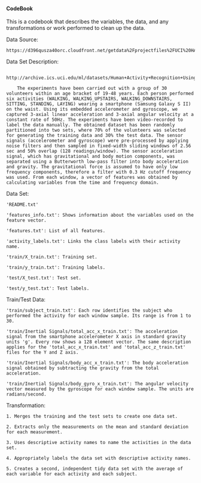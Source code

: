 #### CodeBook

This is a codebook that describes the variables, the data, and any transformations or work performed to clean up the data.

Data Source:

	https://d396qusza40orc.cloudfront.net/getdata%2Fprojectfiles%2FUCI%20HAR%20Dataset.zip

Data Set Description:

		http://archive.ics.uci.edu/ml/datasets/Human+Activity+Recognition+Using+Smartphones
		
		The experiments have been carried out with a group of 30 volunteers within an age bracket of 19-48 years. Each person performed six activities (WALKING, WALKING_UPSTAIRS, WALKING_DOWNSTAIRS, SITTING, STANDING, LAYING) wearing a smartphone (Samsung Galaxy S II) on the waist. Using its embedded accelerometer and gyroscope, we captured 3-axial linear acceleration and 3-axial angular velocity at a constant rate of 50Hz. The experiments have been video-recorded to label the data manually. The obtained dataset has been randomly partitioned into two sets, where 70% of the volunteers was selected for generating the training data and 30% the test data. The sensor signals (accelerometer and gyroscope) were pre-processed by applying noise filters and then sampled in fixed-width sliding windows of 2.56 sec and 50% overlap (128 readings/window). The sensor acceleration signal, which has gravitational and body motion components, was separated using a Butterworth low-pass filter into body acceleration and gravity. The gravitational force is assumed to have only low frequency components, therefore a filter with 0.3 Hz cutoff frequency was used. From each window, a vector of features was obtained by calculating variables from the time and frequency domain.
	
Data Set:

	'README.txt'
	
	'features_info.txt': Shows information about the variables used on the feature vector.
	
	'features.txt': List of all features.
	
	'activity_labels.txt': Links the class labels with their activity name.
	
	'train/X_train.txt': Training set.
	
	'train/y_train.txt': Training labels.
	
	'test/X_test.txt': Test set.
	
	'test/y_test.txt': Test labels.
	

Train/Test Data:

	'train/subject_train.txt': Each row identifies the subject who performed the activity for each window sample. Its range is from 1 to 30.
	
	'train/Inertial Signals/total_acc_x_train.txt': The acceleration signal from the smartphone accelerometer X axis in standard gravity units 'g'. Every row shows a 128 element vector. The same description applies for the 'total_acc_x_train.txt' and 'total_acc_z_train.txt' files for the Y and Z axis.
	
	'train/Inertial Signals/body_acc_x_train.txt': The body acceleration signal obtained by subtracting the gravity from the total acceleration.
	
	'train/Inertial Signals/body_gyro_x_train.txt': The angular velocity vector measured by the gyroscope for each window sample. The units are radians/second.
	

Transformation:

	1. Merges the training and the test sets to create one data set.
	
	2. Extracts only the measurements on the mean and standard deviation for each measurement.
	
	3. Uses descriptive activity names to name the activities in the data set.
	
	4. Appropriately labels the data set with descriptive activity names.
	
	5. Creates a second, independent tidy data set with the average of each variable for each activity and each subject.
	
	
	